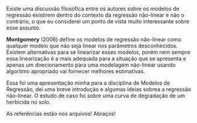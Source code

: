 Existe uma discussão filosófica entre os autores sobre os modelos de regressão existirem dentro do contexto da regressão não-linear e não o contrário, o que eu considerei um ponto de vista muito interessante sobre esse assunto.

**Montgomery** (2006) define os modelos de regressão não-linear como qualquer modelo que não seja linear nos parâmetros desconhecidos. Existem alternativas para se linearizar esses modelos, porém nem sempre essa linearização
é a mais adequada para a situação que se apresenta e apenas um direcionamento para uma modelagem não-linear usando algoritmo apropriado vai fornecer melhores estimativas.

Essa foi uma apresentação minha para a disciplina de Modelos de Regressão, dei uma breve introdução e algumas ideias sobrea a regressão não-linear. O estudo de caso foi sobre uma curva de degradação de um herbicida no solo. 

As referências estão nos arquivos! Abraços!
